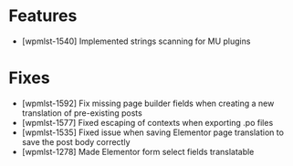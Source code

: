 # Features
* [wpmlst-1540] Implemented strings scanning for MU plugins

# Fixes
* [wpmlst-1592] Fix missing page builder fields when creating a new translation of pre-existing posts
* [wpmlst-1577] Fixed escaping of contexts when exporting .po files
* [wpmlst-1535] Fixed issue when saving Elementor page translation to save the post body correctly
* [wpmlst-1278] Made Elementor form select fields translatable
